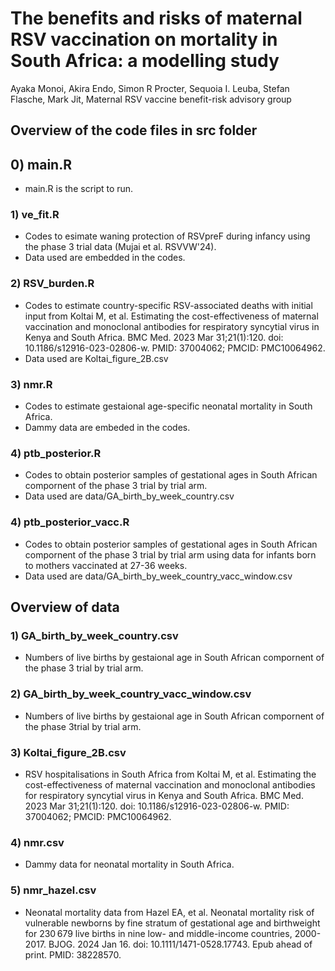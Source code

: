 # The benefits and risks of maternal RSV vaccination on mortality in South Africa: a modelling study
Ayaka Monoi, Akira Endo,  Simon R Procter, Sequoia I. Leuba, Stefan Flasche,  Mark Jit, Maternal RSV vaccine benefit-risk advisory group

## Overview of the code files in src folder

## 0) main.R
* main.R is the script to run.

### 1) ve_fit.R
* Codes to esimate waning protection of RSVpreF during infancy using the phase 3 trial data (Mujai et al. RSVVW'24).
* Data used are embedded in the codes.

### 2) RSV_burden.R
*  Codes to estimate country-specific RSV-associated deaths with initial input from Koltai M, et al. Estimating the cost-effectiveness of maternal vaccination and monoclonal antibodies for respiratory syncytial virus in Kenya and South Africa. BMC Med. 2023 Mar 31;21(1):120. doi: 10.1186/s12916-023-02806-w. PMID: 37004062; PMCID: PMC10064962.
*  Data used are Koltai_figure_2B.csv

### 3) nmr.R
* Codes to estimate gestaional age-specific neonatal mortality in South Africa.
* Dammy data are embeded in the codes.

### 4) ptb_posterior.R
* Codes to obtain posterior samples of gestational ages in South African compornent of the phase 3 trial by trial arm.
* Data used are data/GA_birth_by_week_country.csv

### 4) ptb_posterior_vacc.R
* Codes to obtain posterior samples of gestational ages in South African compornent of the phase 3 trial by trial arm using data for infants born to mothers vaccinated at 27-36 weeks.
* Data used are data/GA_birth_by_week_country_vacc_window.csv

## Overview of data

### 1) GA_birth_by_week_country.csv
* Numbers of live births by gestaional age in South African compornent of the phase 3 trial by trial arm.

### 2) GA_birth_by_week_country_vacc_window.csv
* Numbers of live births by gestaional age in South African compornent of the phase 3trial by trial arm.

### 3) Koltai_figure_2B.csv
* RSV hospitalisations in South Africa from Koltai M, et al. Estimating the cost-effectiveness of maternal vaccination and monoclonal antibodies for respiratory syncytial virus in Kenya and South Africa. BMC Med. 2023 Mar 31;21(1):120. doi: 10.1186/s12916-023-02806-w. PMID: 37004062; PMCID: PMC10064962.

### 4) nmr.csv
* Dammy data for neonatal mortality in South Africa.

### 5) nmr_hazel.csv
* Neonatal mortality data from Hazel EA, et al. Neonatal mortality risk of vulnerable newborns by fine stratum of gestational age and birthweight for 230 679 live births in nine low- and middle-income countries, 2000-2017. BJOG. 2024 Jan 16. doi: 10.1111/1471-0528.17743. Epub ahead of print. PMID: 38228570.
